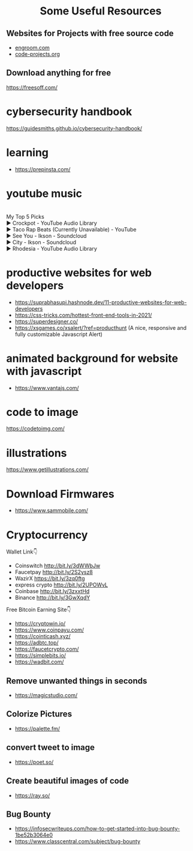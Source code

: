 <h1 align="center">Some Useful Resources</h1>

## Websites for Projects with free source code
- [engroom.com](http://www.enggroom.com/)
- [code-projects.org](https://code-projects.org/)


## Download anything for free
https://freesoff.com/


# cybersecurity handbook
https://guidesmiths.github.io/cybersecurity-handbook/

# learning
- https://prepinsta.com/


# youtube music
<br>My Top 5 Picks
<br>▶ Crockpot - YouTube Audio Library
<br>▶ Taco Rap Beats (Currently Unavailable) - YouTube
<br>▶ See You - Ikson - Soundcloud
<br>▶ City - Ikson - Soundcloud
<br>▶ Rhodesia - YouTube Audio Library

# productive websites for web developers
- https://suprabhasupi.hashnode.dev/11-productive-websites-for-web-developers
- https://css-tricks.com/hottest-front-end-tools-in-2021/
- https://superdesigner.co/
- https://xsgames.co/xsalert/?ref=producthunt (A nice, responsive and fully customizable Javascript Alert)

# animated background for website with javascript
- https://www.vantajs.com/

# code to image
https://codetoimg.com/

# illustrations
https://www.getillustrations.com/

# Download Firmwares
- https://www.sammobile.com/

# Cryptocurrency

Wallet Link👇

- Coinswitch http://bit.ly/3dWWbJw
- Faucetpay http://bit.ly/2S2ysz8
- WazirX https://bit.ly/3zq0ftg
- express crypto http://bit.ly/2UPOWvL
- Coinbase http://bit.ly/3zxxtHd
- Binance http://bit.ly/3GwXqdY


 Free Bitcoin Earning Site👇

- https://cryptowin.io/
- https://www.coinpayu.com/
- https://cointicash.xyz/
- https://adbtc.top/
- https://faucetcrypto.com/
- https://simplebits.io/
- https://wadbit.com/

## Remove unwanted things in seconds
- https://magicstudio.com/

## Colorize Pictures
- https://palette.fm/


## convert tweet to image
- https://poet.so/

## Create beautiful images of code
- https://ray.so/

## Bug Bounty
- https://infosecwriteups.com/how-to-get-started-into-bug-bounty-1be52b3064e0
- https://www.classcentral.com/subject/bug-bounty
